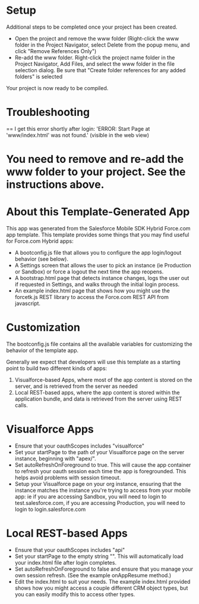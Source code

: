 # Setup

Additional steps to be completed once your project has been created.

- Open the project and remove the www folder (Right-click the www folder in the Project Navigator, select Delete from the popup menu, and click "Remove References Only")
- Re-add the www folder. Right-click the project name folder in the Project Navigator, Add Files, and select the www folder in the file selection dialog. Be sure that "Create folder references for any added folders" is selected

Your project is now ready to be compiled.

# Troubleshooting

==
I get this error shortly after login:
'ERROR: Start Page at \'www/index.html\' was not found.'  (visible in the web view)

You need to remove and re-add the www folder to your project.  See the instructions above.
==

# About this Template-Generated App

This app was generated from the Salesforce Mobile SDK Hybrid Force.com app template. This template provides some things that you may find useful for Force.com Hybrid apps:

- A bootconfig.js file that allows you to configure the app login/logout behavior (see below).
- A Settings screen that allows the user to pick an instance (ie Production or Sandbox) or force a logout the next time the app reopens.
- A bootstrap.html page that detects instance changes, logs the user out if requested in Settings, and walks through the initial login process.  
- An example index.html page that shows how you might use the forcetk.js REST library to access the Force.com REST API from javascript.

# Customization

The bootconfig.js file contains all the available variables for customizing the behavior of the template app.

Generally we expect that developers will use this template as a starting point to build two different kinds of apps: 

1. Visualforce-based Apps, where most of the app content is stored on the server, and is retrieved from the server as needed
2. Local REST-based apps, where the app content is stored within the application bundle, and data is retrieved from the server using REST calls. 

# Visualforce Apps

- Ensure that your oauthScopes includes "visualforce"
- Set your startPage to the path of your Visualforce page on the server instance, beginning with "apex/". 
- Set autoRefreshOnForeground to true.  This will cause the app container to refresh your oauth session each time the app is foregrounded. This helps avoid problems with session timeout. 
- Setup your Visualforce page on your org instance, ensuring that the instance matches the instance you're trying to access from your mobile app: ie if you are accessing Sandbox, you will need to login to test.salesforce.com, if you are accessing Production, you will need to login to login.salesforce.com

# Local REST-based Apps

- Ensure that your oauthScopes includes "api"
- Set your startPage to the empty string "".  This will automatically load your index.html file after login completes.
- Set autoRefreshOnForeground to false and ensure that you manage your own session refresh. (See the example onAppResume method.)
- Edit the index.html to suit your needs.  The example index.html provided shows how you might access a couple different CRM object types, but you can easily modify this to access other types.
